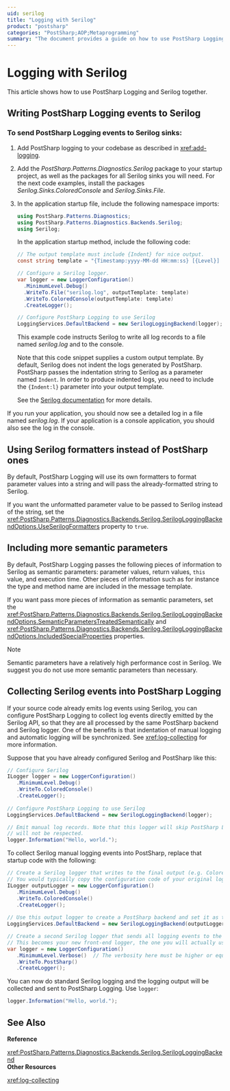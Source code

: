 ```yaml
---
uid: serilog
title: "Logging with Serilog"
product: "postsharp"
categories: "PostSharp;AOP;Metaprogramming"
summary: "The document provides a guide on how to use PostSharp Logging and Serilog together, including how to write PostSharp Logging events to Serilog sinks, use Serilog formatters, include more semantic parameters, and collect Serilog events into PostSharp Logging."
---
```

# Logging with Serilog

This article shows how to use PostSharp Logging and Serilog together.


## Writing PostSharp Logging events to Serilog


### To send PostSharp Logging events to Serilog sinks:

1. Add PostSharp logging to your codebase as described in <xref:add-logging>. 


2. Add the *PostSharp.Patterns.Diagnostics.Serilog* package to your startup project, as well as the packages for all Serilog sinks you will need. For the next code examples, install the packages *Serilog.Sinks.ColoredConsole* and *Serilog.Sinks.File*. 


3. In the application startup file, include the following namespace imports:

    ```csharp
    using PostSharp.Patterns.Diagnostics;
    using PostSharp.Patterns.Diagnostics.Backends.Serilog;
    using Serilog;
    ```

    In the application startup method, include the following code:

    ```csharp
    // The output template must include {Indent} for nice output.
    const string template = "{Timestamp:yyyy-MM-dd HH:mm:ss} [{Level}] {Indent:l}{Message}{NewLine}{Exception}";
    
    // Configure a Serilog logger.
    var logger = new LoggerConfiguration()
      .MinimumLevel.Debug()
      .WriteTo.File("serilog.log", outputTemplate: template)
      .WriteTo.ColoredConsole(outputTemplate: template)
      .CreateLogger();
    
    // Configure PostSharp Logging to use Serilog
    LoggingServices.DefaultBackend = new SerilogLoggingBackend(logger);
    ```

    This example code instructs Serilog to write all log records to a file named *serilog.log* and to the console. 

    Note that this code snippet supplies a custom output template. By default, Serilog does not indent the logs generated by PostSharp. PostSharp passes the indentation string to Serilog as a parameter named `Indent`. In order to produce indented logs, you need to include the `{Indent:l}` parameter into your output template. 

    See the [Serilog documentation](https://github.com/serilog/serilog/wiki/Configuration-Basics) for more details. 


If you run your application, you should now see a detailed log in a file named *serilog.log*. If your application is a console application, you should also see the log in the console. 


## Using Serilog formatters instead of PostSharp ones

By default, PostSharp Logging will use its own formatters to format parameter values into a string and will pass the already-formatted string to Serilog.

If you want the unformatted parameter value to be passed to Serilog instead of the string, set the <xref:PostSharp.Patterns.Diagnostics.Backends.Serilog.SerilogLoggingBackendOptions.UseSerilogFormatters> property to `true`. 


## Including more semantic parameters

By default, PostSharp Logging passes the following pieces of information to Serilog as semantic parameters: parameter values, return values, `this` value, and execution time. Other pieces of information such as for instance the type and method name are included in the message template. 

If you want pass more pieces of information as semantic parameters, set the <xref:PostSharp.Patterns.Diagnostics.Backends.Serilog.SerilogLoggingBackendOptions.SemanticParametersTreatedSemantically> and <xref:PostSharp.Patterns.Diagnostics.Backends.Serilog.SerilogLoggingBackendOptions.IncludedSpecialProperties> properties. 

> [!NOTE]
> Semantic parameters have a relatively high performance cost in Serilog. We suggest you do not use more semantic parameters than necessary.


## Collecting Serilog events into PostSharp Logging

If your source code already emits log events using Serilog, you can configure PostSharp Logging to collect log events directly emitted by the Serilog API, so that they are all processed by the same PostSharp backend and Serilog logger. One of the benefits is that indentation of manual logging and automatic logging will be synchronized. See <xref:log-collecting> for more information. 

Suppose that you have already configured Serilog and PostSharp like this:

```csharp
// Configure Serilog
ILogger logger = new LoggerConfiguration()
   .MinimumLevel.Debug()
   .WriteTo.ColoredConsole()
   .CreateLogger();
   
// Configure PostSharp Logging to use Serilog
LoggingServices.DefaultBackend = new SerilogLoggingBackend(logger); 

// Emit manual log records. Note that this logger will skip PostSharp Logging, so indentation
// will not be respected.
logger.Information("Hello, world.");
```

To collect Serilog manual logging events into PostSharp, replace that startup code with the following:

```csharp
// Create a Serilog logger that writes to the final output (e.g. ColoredConsole).
// You would typically copy the configuration code of your original logger, but you would give it a different name.
ILogger outputLogger = new LoggerConfiguration()
   .MinimumLevel.Debug()
   .WriteTo.ColoredConsole()
   .CreateLogger();
   
// Use this output logger to create a PostSharp backend and set it as the default backend:
LoggingServices.DefaultBackend = new SerilogLoggingBackend(outputLogger); 

// Create a second Serilog logger that sends all logging events to the PostSharp collector.
// This becomes your new front-end logger, the one you will actually use to emit log records.
var logger = new LoggerConfiguration()
   .MinimumLevel.Verbose()	// The verbosity here must be higher or equal to the one of 'outputLogger'.
   .WriteTo.PostSharp()
   .CreateLogger();
```

You can now do standard Serilog logging and the logging output will be collected and sent to PostSharp Logging. Use `logger`: 

```csharp
logger.Information("Hello, world.");
```

## See Also

**Reference**

<xref:PostSharp.Patterns.Diagnostics.Backends.Serilog.SerilogLoggingBackend>
<br>**Other Resources**

<xref:log-collecting>
<br>
